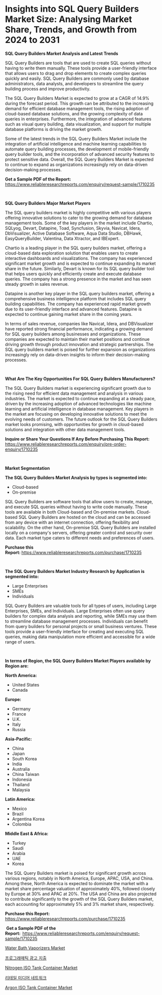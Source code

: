 <p><h1>Insights into SQL Query Builders Market Size: Analysing Market Share, Trends, and Growth from 2024 to 2031</h1></p><p><strong>SQL Query Builders Market Analysis and Latest Trends</strong></p>
<p><p>SQL Query Builders are tools that are used to create SQL queries without having to write them manually. These tools provide a user-friendly interface that allows users to drag and drop elements to create complex queries quickly and easily. SQL Query Builders are commonly used by database administrators, data analysts, and developers to streamline the query building process and improve productivity.</p><p>The SQL Query Builders Market is expected to grow at a CAGR of 14.9% during the forecast period. This growth can be attributed to the increasing demand for efficient database management tools, the rising adoption of cloud-based database solutions, and the growing complexity of data queries in enterprises. Furthermore, the integration of advanced features such as visual query building, data visualization, and support for multiple database platforms is driving the market growth.</p><p>Some of the latest trends in the SQL Query Builders Market include the integration of artificial intelligence and machine learning capabilities to automate query building processes, the development of mobile-friendly query builder tools, and the incorporation of advanced security features to protect sensitive data. Overall, the SQL Query Builders Market is expected to continue to expand as organizations increasingly rely on data-driven decision-making processes.</p></p>
<p><strong>Get a Sample PDF of the Report:&nbsp;</strong> <a href="https://www.reliableresearchreports.com/enquiry/request-sample/1710235">https://www.reliableresearchreports.com/enquiry/request-sample/1710235</a></p>
<p>&nbsp;</p>
<p><strong>SQL Query Builders Major Market Players</strong></p>
<p><p>The SQL query builders market is highly competitive with various players offering innovative solutions to cater to the growing demand for database management tools. Some of the key players in the market include Chartio, SQLyog, Devart, Datapine, Toad, Syncfusion, Skyvia, Navicat, Idera, DbVisualizer, Active Database Software, Aqua Data Studio, DBHawk, EasyQueryBuilder, Valentina, Data Xtractor, and IBExpert.</p><p>Chartio is a leading player in the SQL query builders market, offering a cloud-based data exploration solution that enables users to create interactive dashboards and visualizations. The company has experienced significant market growth and is expected to continue expanding its market share in the future. Similarly, Devart is known for its SQL query builder tool that helps users quickly and efficiently create and execute database queries. The company has a strong presence in the market and has seen steady growth in sales revenue.</p><p>Datapine is another key player in the SQL query builders market, offering a comprehensive business intelligence platform that includes SQL query building capabilities. The company has experienced rapid market growth due to its user-friendly interface and advanced features. Datapine is expected to continue gaining market share in the coming years.</p><p>In terms of sales revenue, companies like Navicat, Idera, and DBVisualizer have reported strong financial performance, indicating a growing demand for SQL query builders among businesses and organizations. These companies are expected to maintain their market positions and continue driving growth through product innovation and strategic partnerships. The SQL query builders market is poised for further expansion as organizations increasingly rely on data-driven insights to inform their decision-making processes.</p></p>
<p>&nbsp;</p>
<p><strong>What Are The Key Opportunities For SQL Query Builders Manufacturers?</strong></p>
<p><p>The SQL Query Builders market is experiencing significant growth due to the rising need for efficient data management and analysis in various industries. The market is expected to continue expanding at a steady pace, driven by the increasing adoption of advanced technologies like machine learning and artificial intelligence in database management. Key players in the market are focusing on developing innovative solutions to meet the evolving needs of customers. The future outlook for the SQL Query Builders market looks promising, with opportunities for growth in cloud-based solutions and integration with other data management tools.</p></p>
<p><strong>Inquire or Share Your Questions If Any Before Purchasing This Report:</strong> <a href="https://www.reliableresearchreports.com/enquiry/pre-order-enquiry/1710235">https://www.reliableresearchreports.com/enquiry/pre-order-enquiry/1710235</a></p>
<p>&nbsp;</p>
<p><strong>Market Segmentation</strong></p>
<p><strong>The SQL Query Builders Market Analysis by types is segmented into:</strong></p>
<p><ul><li>Cloud-based</li><li>On-premise</li></ul></p>
<p><p>SQL Query Builders are software tools that allow users to create, manage, and execute SQL queries without having to write code manually. These tools are available in both Cloud-based and On-premise markets. Cloud-based SQL Query Builders are hosted on the cloud and can be accessed from any device with an internet connection, offering flexibility and scalability. On the other hand, On-premise SQL Query Builders are installed locally on a company's servers, offering greater control and security over data. Each market type caters to different needs and preferences of users.</p></p>
<p><strong>Purchase this Report:&nbsp;</strong><a href="https://www.reliableresearchreports.com/purchase/1710235">https://www.reliableresearchreports.com/purchase/1710235</a></p>
<p>&nbsp;</p>
<p><strong>The SQL Query Builders Market Industry Research by Application is segmented into:</strong></p>
<p><ul><li>Large Enterprises</li><li>SMEs</li><li>Individuals</li></ul></p>
<p><p>SQL Query Builders are valuable tools for all types of users, including Large Enterprises, SMEs, and Individuals. Large Enterprises often use query builders for complex data analysis and reporting, while SMEs may use them to streamline database management processes. Individuals can benefit from query builders for personal projects or small business ventures. These tools provide a user-friendly interface for creating and executing SQL queries, making data manipulation more efficient and accessible for a wide range of users.</p></p>
<p>&nbsp;</p>
<p><strong>In terms of Region, the SQL Query Builders Market Players available by Region are:</strong></p>
<p>
    <p> <strong> North America: </strong>
        <ul>
            <li>United States</li>
            <li>Canada</li>
        </ul>
        </p> 
    <p> <strong> Europe: </strong>
        <ul>
            <li>Germany</li>
            <li>France</li>
            <li>U.K.</li>
            <li>Italy</li>
            <li>Russia</li>
        </ul>
        </p> 
    <p> <strong> Asia-Pacific: </strong>
        <ul>
            <li>China</li>
            <li>Japan</li>
            <li>South Korea</li>
            <li>India</li>
            <li>Australia</li>
            <li>China Taiwan</li>
            <li>Indonesia</li>
            <li>Thailand</li>
            <li>Malaysia</li>
        </ul>
        </p> 
    <p> <strong> Latin America: </strong>
        <ul>
            <li>Mexico</li>
            <li>Brazil</li>
            <li>Argentina Korea</li>
            <li>Colombia</li>
        </ul>
        </p> 
    <p> <strong> Middle East & Africa: </strong>
        <ul>
            <li>Turkey</li>
            <li>Saudi</li>
            <li>Arabia</li>
            <li>UAE</li>
            <li>Korea</li>
        </ul>
    </p>
    </p>
<p><p>The SQL Query Builders market is poised for significant growth across various regions, notably in North America, Europe, APAC, USA, and China. Among these, North America is expected to dominate the market with a market share percentage valuation of approximately 40%, followed closely by Europe at 30% and APAC at 20%. The USA and China are also projected to contribute significantly to the growth of the SQL Query Builders market, each accounting for approximately 5% and 3% market share, respectively.</p></p>
<p><strong>Purchase this Report: </strong><a href="https://www.reliableresearchreports.com/purchase/1710235">https://www.reliableresearchreports.com/purchase/1710235</a></p>
<p>&nbsp;<strong>Get a Sample PDF of the Report:&nbsp;&nbsp;</strong><a href="https://www.reliableresearchreports.com/enquiry/request-sample/1710235">https://www.reliableresearchreports.com/enquiry/request-sample/1710235</a></p>
<p><strong></strong></p>
<p><p><a href="https://github.com/bentleemidoriestelle7o/Market-Research-Report-List-1/blob/main/water-bath-vaporizers-market.md">Water Bath Vaporizers Market</a></p><p><a href="https://github.com/sougarounis/Market-Research-Report-List-2/blob/main/4061395182764.md">프로그래매틱 광고 지출</a></p><p><a href="https://github.com/guneycigdem35/Market-Research-Report-List-2/blob/main/nitrogen-iso-tank-container-market.md">Nitrogen ISO Tank Container Market</a></p><p><a href="https://github.com/laholand/Market-Research-Report-List-2/blob/main/9011019182765.md">리테일 미디어 네트워크</a></p><p><a href="https://github.com/Paul14Anderson63/Market-Research-Report-List-3/blob/main/argon-iso-tank-container-market.md">Argon ISO Tank Container Market</a></p></p>
